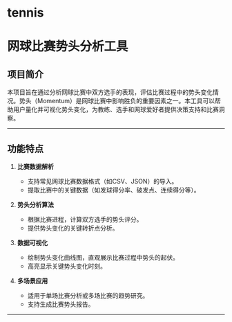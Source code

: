 # tennis
# 网球比赛势头分析工具

## 项目简介
本项目旨在通过分析网球比赛中双方选手的表现，评估比赛过程中的势头变化情况。势头（Momentum）是网球比赛中影响胜负的重要因素之一。本工具可以帮助用户量化并可视化势头变化，为教练、选手和网球爱好者提供决策支持和比赛洞察。

---

## 功能特点
1. **比赛数据解析**
   - 支持常见网球比赛数据格式（如CSV、JSON）的导入。
   - 提取比赛中的关键数据（如发球得分率、破发点、连续得分等）。

2. **势头分析算法**
   - 根据比赛进程，计算双方选手的势头评分。
   - 提供势头变化的关键转折点分析。

3. **数据可视化**
   - 绘制势头变化曲线图，直观展示比赛过程中势头的起伏。
   - 高亮显示关键势头变化时刻。

4. **多场景应用**
   - 适用于单场比赛分析或多场比赛的趋势研究。
   - 支持生成比赛势头报告。

---

